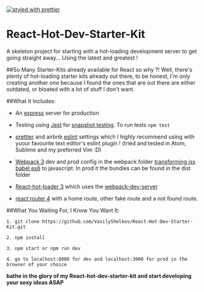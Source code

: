 [![styled with prettier](https://img.shields.io/badge/styled_with-prettier-ff69b4.svg)](https://github.com/prettier/prettier)

# React-Hot-Dev-Starter-Kit

A skeleton project for starting with a hot-loading development server to get going straight away... Using the latest and greatest !

##So Many Starter-Kits already available for React so why ?!
Well, there's plenty of hot-loading starter kits already out there, to be honest, I'm only creating another one because I found the ones that are out there are either outdated, or bloated with a lot of stuff I don't want.

##What It Includes:
- An [express](http://expressjs.com/) server for production

- Testing using [Jest](https://facebook.github.io/jest/) for [snapshot testing](https://facebook.github.io/jest/docs/tutorial-react.html#snapshot-testing). To run tests ```npm test```

- [prettier](https://github.com/prettier/eslint-config-prettier) and airbnb [eslint](https://www.npmjs.com/package/eslint-config-airbnb) settings which I highly recommend using with yuour favourite text editor's eslint plugin ! (tried and tested in Atom, Sublime and my preferred Vim :D)

- [Webpack 3](https://webpack.js.org/) dev and prod config in the webpack folder [transforming jsx babel es6](https://babeljs.io/) to javascript. In prod it the bundles can be found in the dist folder

- [React-hot-loader 3](https://github.com/gaearon/react-hot-loader/tree/next) which uses the [webpack-dev-server](https://webpack.js.org/guides/development/#webpack-dev-server)

- [react router 4](https://github.com/ReactTraining/react-router) with a home route, other fake route and a not found route.

##What You Waiting For, I Know You Want It:
```
1. git clone https://github.com/VasilyShelkov/React-Hot-Dev-Starter-Kit.git

2. npm install

3. npm start or npm run dev

4. go to localhost:8080 for dev and localhost:3000 for prod in the browser of your choice
```
**bathe in the glory of my React-hot-dev-starter-kit and start developing your sexy ideas ASAP**
